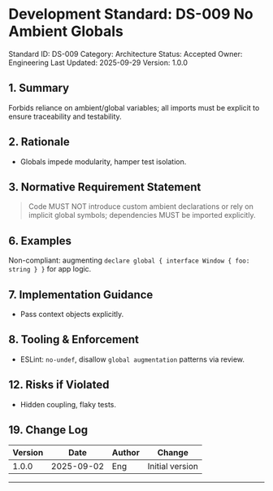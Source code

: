 # Development Standard: DS-009 No Ambient Globals

Standard ID: DS-009
Category: Architecture
Status: Accepted
Owner: Engineering
Last Updated: 2025-09-29
Version: 1.0.0

## 1. Summary

Forbids reliance on ambient/global variables; all imports must be explicit to ensure traceability and testability.

## 2. Rationale

- Globals impede modularity, hamper test isolation.

## 3. Normative Requirement Statement

> Code MUST NOT introduce custom ambient declarations or rely on implicit global symbols; dependencies MUST be imported explicitly.

## 6. Examples

Non-compliant: augmenting `declare global { interface Window { foo: string } }` for app logic.

## 7. Implementation Guidance

- Pass context objects explicitly.

## 8. Tooling & Enforcement

- ESLint: `no-undef`, disallow `global augmentation` patterns via review.

## 12. Risks if Violated

- Hidden coupling, flaky tests.

## 19. Change Log

| Version | Date | Author | Change |
| ------- | ---- | ------ | ------ |
| 1.0.0 | 2025-09-02 | Eng | Initial version |

---
